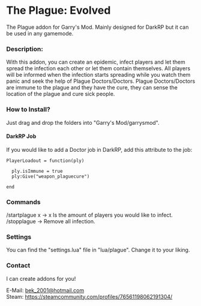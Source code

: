 # The Plague: Evolved
The Plague addon for Garry's Mod. Mainly designed for DarkRP but it can be used in any gamemode.

### Description:
With this addon, you can create an epidemic, infect players and let them spread the infection each other or let them contain themselves. All players will be informed when the infection starts spreading while you watch them panic and seek the help of Plague Doctors/Doctors.
Plague Doctors/Doctors are immune to the plague and they have the cure, they can sense the location of the plague and cure sick people.


### How to Install?
Just drag and drop the folders into "Garry's Mod/garrysmod".


#### DarkRP Job
If you would like to add a Doctor job in DarkRP, add this attribute to the job:
```
PlayerLoadout = function(ply)

  ply.isImmune = true
  ply:Give("weapon_plaguecure")
  
end
```
### Commands

/startplague x -> x Is the amount of players you would like to infect.
/stopplague -> Remove all infection.


### Settings
You can find the "settings.lua" file in "lua/plague". Change it to your liking.


### Contact
I can create addons for you!

E-Mail: bek_2001@hotmail.com       
Steam: https://steamcommunity.com/profiles/76561198062191304/

